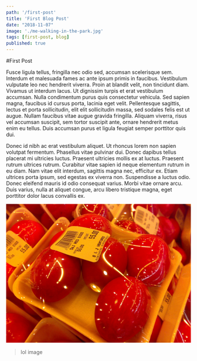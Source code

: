 ```yaml
---
path: '/first-post'
title: 'First Blog Post'
date: "2018-11-07"
image: './me-walking-in-the-park.jpg'
tags: [first-post, blog]
published: true
---
```


#First Post

Fusce ligula tellus, fringilla nec odio sed, accumsan scelerisque sem. Interdum et malesuada fames ac ante ipsum primis in faucibus. Vestibulum vulputate leo nec hendrerit viverra. Proin at blandit velit, non tincidunt diam. Vivamus ut interdum lacus. Ut dignissim turpis et erat vestibulum accumsan. Nulla condimentum purus quis consectetur vehicula. Sed sapien magna, faucibus id cursus porta, lacinia eget velit. Pellentesque sagittis, lectus et porta sollicitudin, elit elit sollicitudin massa, sed sodales felis est ut augue. Nullam faucibus vitae augue gravida fringilla. Aliquam viverra, risus vel accumsan suscipit, sem tortor suscipit ante, ornare hendrerit metus enim eu tellus. Duis accumsan purus et ligula feugiat semper porttitor quis dui.

Donec id nibh ac erat vestibulum aliquet. Ut rhoncus lorem non sapien volutpat fermentum. Phasellus vitae pulvinar dui. Donec dapibus tellus placerat mi ultricies luctus. Praesent ultricies mollis ex at luctus. Praesent rutrum ultrices rutrum. Curabitur vitae sapien id neque elementum rutrum in eu diam. Nam vitae elit interdum, sagittis magna nec, efficitur ex. Etiam ultrices porta ipsum, sed egestas ex viverra non. Suspendisse a luctus odio. Donec eleifend mauris id odio consequat varius. Morbi vitae ornare arcu. Duis varius, nulla at aliquet congue, arcu libero tristique magna, eget porttitor dolor lacus convallis ex.



![lol](./lol.jpg)
> lol image